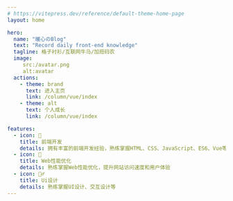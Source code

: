 ```yaml
---
# https://vitepress.dev/reference/default-theme-home-page
layout: home

hero:
  name: "暖心のBlog"
  text: "Record daily front-end knowledge"
  tagline: 格子衬衫/互联网牛马/加班码农
  image: 
     src:/avatar.png
     alt:avatar
  actions:
    - theme: brand
      text: 进入主页
      link: /column/vue/index
    - theme: alt
      text: 个人成长
      link: /column/vue/index

features:
  - icon: 🐶
    title: 前端开发
    details: 拥有丰富的前端开发经验，熟练掌握HTML、CSS、JavaScript、ES6、Vue等前端开发技术
  - icon: 🐻
    title: Web性能优化
    details: 熟练掌握Web性能优化，提升网站访问速度和用户体验
  - icon: 🙍‍♂️
    title: Ui设计
    details: 熟练掌握UI设计、交互设计等
---
```



